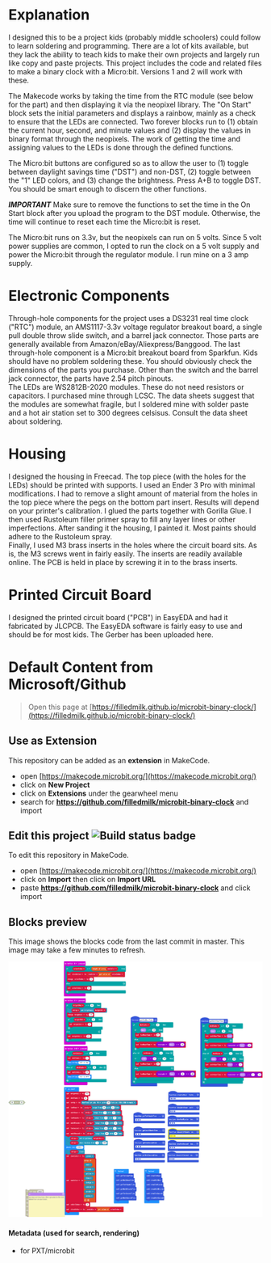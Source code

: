<h1>Explanation</h1>

I designed this to be a project kids (probably middle schoolers) could follow to learn soldering and programming. There are a lot of kits available, but they lack the ability to teach kids to make their own projects and largely run like copy and paste projects. This project includes the code and related files to make a binary clock with a Micro:bit. Versions 1 and 2 will work with these. 

The Makecode works by taking the time from the RTC module (see below for the part) and then displaying it via the neopixel library. The "On Start" block sets the initial parameters and displays a rainbow, mainly as a check to ensure that the LEDs are connected. Two forever blocks run to (1) obtain the current hour, second, and minute values and (2) display the values in binary format through the neopixels. The work of getting the time and assigning values to the LEDs is done through the defined functions.

The Micro:bit buttons are configured so as to allow the user to (1) toggle between daylight savings time ("DST") and non-DST, (2) toggle between the "1" LED colors, and (3) change the brightness. Press A+B to toggle DST. You should be smart enough to discern the other functions.

***IMPORTANT*** Make sure to remove the functions to set the time in the On Start block after you upload the program to the DST module. Otherwise, the time will continue to reset each time the Micro:bit is reset.

The Micro:bit runs on 3.3v, but the neopixels can run on 5 volts. Since 5 volt power supplies are common, I opted to run the clock on a 5 volt supply and power the Micro:bit through the regulator module. I run mine on a 3 amp supply.

<h1>Electronic Components</h1>
Through-hole components for the project uses a DS3231 real time clock ("RTC") module, an AMS1117-3.3v voltage regulator breakout board, a single pull double throw slide switch, and a barrel jack connector. Those parts are generally available from Amazon/eBay/Aliexpress/Banggood. The last through-hole component is a Micro:bit breakout board from Sparkfun. Kids should have no problem soldering these. You should obviously check the dimensions of the parts you purchase. Other than the switch and the barrel jack connector, the parts have 2.54 pitch pinouts. 
<br>
The LEDs are WS2812B-2020 modules. These do not need resistors or capacitors. I purchased mine through LCSC. The data sheets suggest that the modules are somewhat fragile, but I soldered mine with solder paste and a hot air station set to 300 degrees celsisus. Consult the data sheet about soldering.

<h1>Housing</h1>
I designed the housing in Freecad. The top piece (with the holes for the LEDs) should be printed with supports. I used an Ender 3 Pro with minimal modifications. I had to remove a slight amount of material from the holes in the top piece where the pegs on the bottom part insert. Results will depend on your printer's calibration. I glued the parts together with Gorilla Glue. I then used Rustoleum filler primer spray to fill any layer lines or other imperfections. After sanding it the housing, I painted it. Most paints should adhere to the Rustoleum spray.
<br>
Finally, I used M3 brass inserts in the holes where the circuit board sits. As is, the M3 screws went in fairly easily. The inserts are readily available online. The PCB is held in place by screwing it in to the brass inserts.

<h1>Printed Circuit Board</h1>
I designed the printed circuit board ("PCB") in EasyEDA and had it fabricated by JLCPCB. The EasyEDA software is fairly easy to use and should be for most kids. The Gerber has been uploaded here.

<h1>Default Content from Microsoft/Github</h1>

> Open this page at [https://filledmilk.github.io/microbit-binary-clock/](https://filledmilk.github.io/microbit-binary-clock/)

## Use as Extension

This repository can be added as an **extension** in MakeCode.

* open [https://makecode.microbit.org/](https://makecode.microbit.org/)
* click on **New Project**
* click on **Extensions** under the gearwheel menu
* search for **https://github.com/filledmilk/microbit-binary-clock** and import

## Edit this project ![Build status badge](https://github.com/filledmilk/microbit-binary-clock/workflows/MakeCode/badge.svg)

To edit this repository in MakeCode.

* open [https://makecode.microbit.org/](https://makecode.microbit.org/)
* click on **Import** then click on **Import URL**
* paste **https://github.com/filledmilk/microbit-binary-clock** and click import

## Blocks preview

This image shows the blocks code from the last commit in master.
This image may take a few minutes to refresh.

![A rendered view of the blocks](https://github.com/filledmilk/microbit-binary-clock/raw/master/.github/makecode/blocks.png)

#### Metadata (used for search, rendering)

* for PXT/microbit
<script src="https://makecode.com/gh-pages-embed.js"></script><script>makeCodeRender("{{ site.makecode.home_url }}", "{{ site.github.owner_name }}/{{ site.github.repository_name }}");</script>
